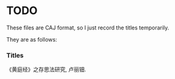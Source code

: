 # TODO
These files are CAJ format, so I just record the titles temporarily. 

They are as follows: 
### Titles
《黄庭经》之存思法研究, 卢丽钿. 

